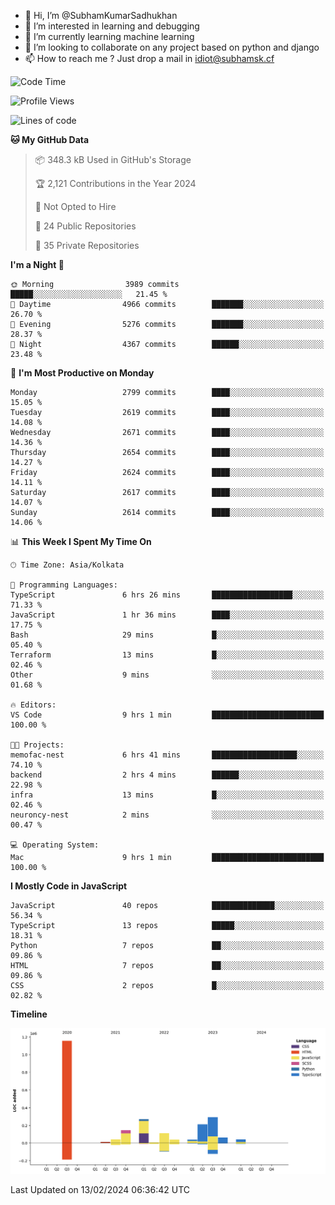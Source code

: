 - 👋 Hi, I’m @SubhamKumarSadhukhan
- 👀 I’m interested in learning and debugging
- 🌱 I’m currently learning machine learning
- 💞️ I’m looking to collaborate on any project based on python and django
- 📫 How to reach me ?
      Just drop a mail in idiot@subhamsk.cf

<!---
SubhamKumarSadhukhan/SubhamKumarSadhukhan is a ✨ special ✨ repository because its `README.md` (this file) appears on your GitHub profile.
You can click the Preview link to take a look at your changes.
--->


<!--START_SECTION:waka-->
![Code Time](http://img.shields.io/badge/Code%20Time-1%2C937%20hrs%2053%20mins-blue)

![Profile Views](http://img.shields.io/badge/Profile%20Views-0-blue)

![Lines of code](https://img.shields.io/badge/From%20Hello%20World%20I%27ve%20Written-2.4%20million%20lines%20of%20code-blue)

**🐱 My GitHub Data** 

> 📦 348.3 kB Used in GitHub's Storage 
 > 
> 🏆 2,121 Contributions in the Year 2024
 > 
> 🚫 Not Opted to Hire
 > 
> 📜 24 Public Repositories 
 > 
> 🔑 35 Private Repositories 
 > 
**I'm a Night 🦉** 

```text
🌞 Morning                3989 commits        █████░░░░░░░░░░░░░░░░░░░░   21.45 % 
🌆 Daytime                4966 commits        ███████░░░░░░░░░░░░░░░░░░   26.70 % 
🌃 Evening                5276 commits        ███████░░░░░░░░░░░░░░░░░░   28.37 % 
🌙 Night                  4367 commits        ██████░░░░░░░░░░░░░░░░░░░   23.48 % 
```
📅 **I'm Most Productive on Monday** 

```text
Monday                   2799 commits        ████░░░░░░░░░░░░░░░░░░░░░   15.05 % 
Tuesday                  2619 commits        ████░░░░░░░░░░░░░░░░░░░░░   14.08 % 
Wednesday                2671 commits        ████░░░░░░░░░░░░░░░░░░░░░   14.36 % 
Thursday                 2654 commits        ████░░░░░░░░░░░░░░░░░░░░░   14.27 % 
Friday                   2624 commits        ████░░░░░░░░░░░░░░░░░░░░░   14.11 % 
Saturday                 2617 commits        ████░░░░░░░░░░░░░░░░░░░░░   14.07 % 
Sunday                   2614 commits        ████░░░░░░░░░░░░░░░░░░░░░   14.06 % 
```


📊 **This Week I Spent My Time On** 

```text
🕑︎ Time Zone: Asia/Kolkata

💬 Programming Languages: 
TypeScript               6 hrs 26 mins       ██████████████████░░░░░░░   71.33 % 
JavaScript               1 hr 36 mins        ████░░░░░░░░░░░░░░░░░░░░░   17.75 % 
Bash                     29 mins             █░░░░░░░░░░░░░░░░░░░░░░░░   05.40 % 
Terraform                13 mins             █░░░░░░░░░░░░░░░░░░░░░░░░   02.46 % 
Other                    9 mins              ░░░░░░░░░░░░░░░░░░░░░░░░░   01.68 % 

🔥 Editors: 
VS Code                  9 hrs 1 min         █████████████████████████   100.00 % 

🐱‍💻 Projects: 
memofac-nest             6 hrs 41 mins       ███████████████████░░░░░░   74.10 % 
backend                  2 hrs 4 mins        ██████░░░░░░░░░░░░░░░░░░░   22.98 % 
infra                    13 mins             █░░░░░░░░░░░░░░░░░░░░░░░░   02.46 % 
neuroncy-nest            2 mins              ░░░░░░░░░░░░░░░░░░░░░░░░░   00.47 % 

💻 Operating System: 
Mac                      9 hrs 1 min         █████████████████████████   100.00 % 
```

**I Mostly Code in JavaScript** 

```text
JavaScript               40 repos            ██████████████░░░░░░░░░░░   56.34 % 
TypeScript               13 repos            █████░░░░░░░░░░░░░░░░░░░░   18.31 % 
Python                   7 repos             ██░░░░░░░░░░░░░░░░░░░░░░░   09.86 % 
HTML                     7 repos             ██░░░░░░░░░░░░░░░░░░░░░░░   09.86 % 
CSS                      2 repos             █░░░░░░░░░░░░░░░░░░░░░░░░   02.82 % 
```



**Timeline**

![Lines of Code chart](https://raw.githubusercontent.com/SubhamKumarSadhukhan/SubhamKumarSadhukhan/main/assets/bar_graph.png)


 Last Updated on 13/02/2024 06:36:42 UTC
<!--END_SECTION:waka-->
